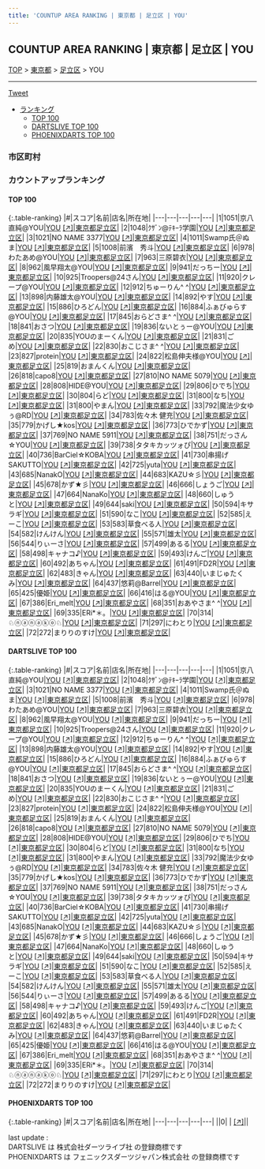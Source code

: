 ```yaml
---
title: 'COUNTUP AREA RANKING | 東京都 | 足立区 | YOU'
---
```

## COUNTUP AREA RANKING | 東京都 | 足立区 | YOU

[TOP](/darts/rank/) > [東京都](/darts/rank/東京都/) > [足立区](/darts/rank/東京都/足立区/) > YOU

___

<a href="https://twitter.com/share?ref_src=twsrc%5Etfw" data-text="COUNTUP AREA RANKING | 東京都足立区YOU" class="twitter-share-button" data-hashtags="DARTSLIVE,PHOENIXDARTS,darts,ダーツ" data-show-count="false">Tweet</a>

* [ランキング](#カウントアップランキング)
    * [TOP 100](#top-100)
    * [DARTSLIVE TOP 100](#dartslive-top-100)
    * [PHOENIXDARTS TOP 100](#phoenixdarts-top-100)

### 市区町村

<ul>

</ul>

### カウントアップランキング

#### TOP 100



{:.table-ranking}
|#|スコア|名前|店名|所在地|
|---|---|---|---|---|
|1|1051|<span class="rank-name-dl">京八直純@YOU</span>|<a href="/darts/rank/shops/68c539b9d8fcc092b21333aee1bd51e4.html">YOU</a> <a href="https://search.dartslive.com/jp/shop/68c539b9d8fcc092b21333aee1bd51e4">[↗]</a>|<a href="/darts/rank/東京都/足立区">東京都足立区</a>|
|2|1048|<span class="rank-name-dl">ｸｻﾞﾝ@ﾃｷｰﾗ学園</span>|<a href="/darts/rank/shops/68c539b9d8fcc092b21333aee1bd51e4.html">YOU</a> <a href="https://search.dartslive.com/jp/shop/68c539b9d8fcc092b21333aee1bd51e4">[↗]</a>|<a href="/darts/rank/東京都/足立区">東京都足立区</a>|
|3|1021|<span class="rank-name-dl">NO NAME 3377</span>|<a href="/darts/rank/shops/68c539b9d8fcc092b21333aee1bd51e4.html">YOU</a> <a href="https://search.dartslive.com/jp/shop/68c539b9d8fcc092b21333aee1bd51e4">[↗]</a>|<a href="/darts/rank/東京都/足立区">東京都足立区</a>|
|4|1011|<span class="rank-name-dl">Swamp氏＠ぬま</span>|<a href="/darts/rank/shops/68c539b9d8fcc092b21333aee1bd51e4.html">YOU</a> <a href="https://search.dartslive.com/jp/shop/68c539b9d8fcc092b21333aee1bd51e4">[↗]</a>|<a href="/darts/rank/東京都/足立区">東京都足立区</a>|
|5|1008|<span class="rank-name-dl">前濱　秀斗</span>|<a href="/darts/rank/shops/68c539b9d8fcc092b21333aee1bd51e4.html">YOU</a> <a href="https://search.dartslive.com/jp/shop/68c539b9d8fcc092b21333aee1bd51e4">[↗]</a>|<a href="/darts/rank/東京都/足立区">東京都足立区</a>|
|6|978|<span class="rank-name-dl">わたあめ@YOU</span>|<a href="/darts/rank/shops/68c539b9d8fcc092b21333aee1bd51e4.html">YOU</a> <a href="https://search.dartslive.com/jp/shop/68c539b9d8fcc092b21333aee1bd51e4">[↗]</a>|<a href="/darts/rank/東京都/足立区">東京都足立区</a>|
|7|963|<span class="rank-name-dl">三原碧衣</span>|<a href="/darts/rank/shops/68c539b9d8fcc092b21333aee1bd51e4.html">YOU</a> <a href="https://search.dartslive.com/jp/shop/68c539b9d8fcc092b21333aee1bd51e4">[↗]</a>|<a href="/darts/rank/東京都/足立区">東京都足立区</a>|
|8|962|<span class="rank-name-dl">風早翔太@YOU</span>|<a href="/darts/rank/shops/68c539b9d8fcc092b21333aee1bd51e4.html">YOU</a> <a href="https://search.dartslive.com/jp/shop/68c539b9d8fcc092b21333aee1bd51e4">[↗]</a>|<a href="/darts/rank/東京都/足立区">東京都足立区</a>|
|9|941|<span class="rank-name-dl">だっちー</span>|<a href="/darts/rank/shops/68c539b9d8fcc092b21333aee1bd51e4.html">YOU</a> <a href="https://search.dartslive.com/jp/shop/68c539b9d8fcc092b21333aee1bd51e4">[↗]</a>|<a href="/darts/rank/東京都/足立区">東京都足立区</a>|
|10|925|<span class="rank-name-dl">Troopers@24さん</span>|<a href="/darts/rank/shops/68c539b9d8fcc092b21333aee1bd51e4.html">YOU</a> <a href="https://search.dartslive.com/jp/shop/68c539b9d8fcc092b21333aee1bd51e4">[↗]</a>|<a href="/darts/rank/東京都/足立区">東京都足立区</a>|
|11|920|<span class="rank-name-dl">クレープ@YOU</span>|<a href="/darts/rank/shops/68c539b9d8fcc092b21333aee1bd51e4.html">YOU</a> <a href="https://search.dartslive.com/jp/shop/68c539b9d8fcc092b21333aee1bd51e4">[↗]</a>|<a href="/darts/rank/東京都/足立区">東京都足立区</a>|
|12|912|<span class="rank-name-dl">ちゅーりん^ ^</span>|<a href="/darts/rank/shops/68c539b9d8fcc092b21333aee1bd51e4.html">YOU</a> <a href="https://search.dartslive.com/jp/shop/68c539b9d8fcc092b21333aee1bd51e4">[↗]</a>|<a href="/darts/rank/東京都/足立区">東京都足立区</a>|
|13|898|<span class="rank-name-dl">内藤雄太@YOU</span>|<a href="/darts/rank/shops/68c539b9d8fcc092b21333aee1bd51e4.html">YOU</a> <a href="https://search.dartslive.com/jp/shop/68c539b9d8fcc092b21333aee1bd51e4">[↗]</a>|<a href="/darts/rank/東京都/足立区">東京都足立区</a>|
|14|892|<span class="rank-name-dl">やす</span>|<a href="/darts/rank/shops/68c539b9d8fcc092b21333aee1bd51e4.html">YOU</a> <a href="https://search.dartslive.com/jp/shop/68c539b9d8fcc092b21333aee1bd51e4">[↗]</a>|<a href="/darts/rank/東京都/足立区">東京都足立区</a>|
|15|886|<span class="rank-name-dl">ひろどん</span>|<a href="/darts/rank/shops/68c539b9d8fcc092b21333aee1bd51e4.html">YOU</a> <a href="https://search.dartslive.com/jp/shop/68c539b9d8fcc092b21333aee1bd51e4">[↗]</a>|<a href="/darts/rank/東京都/足立区">東京都足立区</a>|
|16|884|<span class="rank-name-dl">ふぁびゅらす@YOU</span>|<a href="/darts/rank/shops/68c539b9d8fcc092b21333aee1bd51e4.html">YOU</a> <a href="https://search.dartslive.com/jp/shop/68c539b9d8fcc092b21333aee1bd51e4">[↗]</a>|<a href="/darts/rank/東京都/足立区">東京都足立区</a>|
|17|845|<span class="rank-name-dl">おらどさま^ ^</span>|<a href="/darts/rank/shops/68c539b9d8fcc092b21333aee1bd51e4.html">YOU</a> <a href="https://search.dartslive.com/jp/shop/68c539b9d8fcc092b21333aee1bd51e4">[↗]</a>|<a href="/darts/rank/東京都/足立区">東京都足立区</a>|
|18|841|<span class="rank-name-dl">おさつ</span>|<a href="/darts/rank/shops/68c539b9d8fcc092b21333aee1bd51e4.html">YOU</a> <a href="https://search.dartslive.com/jp/shop/68c539b9d8fcc092b21333aee1bd51e4">[↗]</a>|<a href="/darts/rank/東京都/足立区">東京都足立区</a>|
|19|836|<span class="rank-name-dl">ないとぅー@YOU</span>|<a href="/darts/rank/shops/68c539b9d8fcc092b21333aee1bd51e4.html">YOU</a> <a href="https://search.dartslive.com/jp/shop/68c539b9d8fcc092b21333aee1bd51e4">[↗]</a>|<a href="/darts/rank/東京都/足立区">東京都足立区</a>|
|20|835|<span class="rank-name-dl">YOUのまーくん</span>|<a href="/darts/rank/shops/68c539b9d8fcc092b21333aee1bd51e4.html">YOU</a> <a href="https://search.dartslive.com/jp/shop/68c539b9d8fcc092b21333aee1bd51e4">[↗]</a>|<a href="/darts/rank/東京都/足立区">東京都足立区</a>|
|21|831|<span class="rank-name-dl">ごめ</span>|<a href="/darts/rank/shops/68c539b9d8fcc092b21333aee1bd51e4.html">YOU</a> <a href="https://search.dartslive.com/jp/shop/68c539b9d8fcc092b21333aee1bd51e4">[↗]</a>|<a href="/darts/rank/東京都/足立区">東京都足立区</a>|
|22|830|<span class="rank-name-dl">おこじさま^ ^</span>|<a href="/darts/rank/shops/68c539b9d8fcc092b21333aee1bd51e4.html">YOU</a> <a href="https://search.dartslive.com/jp/shop/68c539b9d8fcc092b21333aee1bd51e4">[↗]</a>|<a href="/darts/rank/東京都/足立区">東京都足立区</a>|
|23|827|<span class="rank-name-dl">protein</span>|<a href="/darts/rank/shops/68c539b9d8fcc092b21333aee1bd51e4.html">YOU</a> <a href="https://search.dartslive.com/jp/shop/68c539b9d8fcc092b21333aee1bd51e4">[↗]</a>|<a href="/darts/rank/東京都/足立区">東京都足立区</a>|
|24|822|<span class="rank-name-dl">松島伸夫様@YOU</span>|<a href="/darts/rank/shops/68c539b9d8fcc092b21333aee1bd51e4.html">YOU</a> <a href="https://search.dartslive.com/jp/shop/68c539b9d8fcc092b21333aee1bd51e4">[↗]</a>|<a href="/darts/rank/東京都/足立区">東京都足立区</a>|
|25|819|<span class="rank-name-dl">おまんくん</span>|<a href="/darts/rank/shops/68c539b9d8fcc092b21333aee1bd51e4.html">YOU</a> <a href="https://search.dartslive.com/jp/shop/68c539b9d8fcc092b21333aee1bd51e4">[↗]</a>|<a href="/darts/rank/東京都/足立区">東京都足立区</a>|
|26|818|<span class="rank-name-dl">capo8</span>|<a href="/darts/rank/shops/68c539b9d8fcc092b21333aee1bd51e4.html">YOU</a> <a href="https://search.dartslive.com/jp/shop/68c539b9d8fcc092b21333aee1bd51e4">[↗]</a>|<a href="/darts/rank/東京都/足立区">東京都足立区</a>|
|27|810|<span class="rank-name-dl">NO NAME 5079</span>|<a href="/darts/rank/shops/68c539b9d8fcc092b21333aee1bd51e4.html">YOU</a> <a href="https://search.dartslive.com/jp/shop/68c539b9d8fcc092b21333aee1bd51e4">[↗]</a>|<a href="/darts/rank/東京都/足立区">東京都足立区</a>|
|28|808|<span class="rank-name-dl">HIDE@YOU</span>|<a href="/darts/rank/shops/68c539b9d8fcc092b21333aee1bd51e4.html">YOU</a> <a href="https://search.dartslive.com/jp/shop/68c539b9d8fcc092b21333aee1bd51e4">[↗]</a>|<a href="/darts/rank/東京都/足立区">東京都足立区</a>|
|29|806|<span class="rank-name-dl">ひでち</span>|<a href="/darts/rank/shops/68c539b9d8fcc092b21333aee1bd51e4.html">YOU</a> <a href="https://search.dartslive.com/jp/shop/68c539b9d8fcc092b21333aee1bd51e4">[↗]</a>|<a href="/darts/rank/東京都/足立区">東京都足立区</a>|
|30|804|<span class="rank-name-dl">らど</span>|<a href="/darts/rank/shops/68c539b9d8fcc092b21333aee1bd51e4.html">YOU</a> <a href="https://search.dartslive.com/jp/shop/68c539b9d8fcc092b21333aee1bd51e4">[↗]</a>|<a href="/darts/rank/東京都/足立区">東京都足立区</a>|
|31|800|<span class="rank-name-dl">なち</span>|<a href="/darts/rank/shops/68c539b9d8fcc092b21333aee1bd51e4.html">YOU</a> <a href="https://search.dartslive.com/jp/shop/68c539b9d8fcc092b21333aee1bd51e4">[↗]</a>|<a href="/darts/rank/東京都/足立区">東京都足立区</a>|
|31|800|<span class="rank-name-dl">やまん</span>|<a href="/darts/rank/shops/68c539b9d8fcc092b21333aee1bd51e4.html">YOU</a> <a href="https://search.dartslive.com/jp/shop/68c539b9d8fcc092b21333aee1bd51e4">[↗]</a>|<a href="/darts/rank/東京都/足立区">東京都足立区</a>|
|33|792|<span class="rank-name-dl">魔法少女ゆぅ@RD</span>|<a href="/darts/rank/shops/68c539b9d8fcc092b21333aee1bd51e4.html">YOU</a> <a href="https://search.dartslive.com/jp/shop/68c539b9d8fcc092b21333aee1bd51e4">[↗]</a>|<a href="/darts/rank/東京都/足立区">東京都足立区</a>|
|34|783|<span class="rank-name-dl">佐々木 健充</span>|<a href="/darts/rank/shops/68c539b9d8fcc092b21333aee1bd51e4.html">YOU</a> <a href="https://search.dartslive.com/jp/shop/68c539b9d8fcc092b21333aee1bd51e4">[↗]</a>|<a href="/darts/rank/東京都/足立区">東京都足立区</a>|
|35|779|<span class="rank-name-dl">かげし★kos</span>|<a href="/darts/rank/shops/68c539b9d8fcc092b21333aee1bd51e4.html">YOU</a> <a href="https://search.dartslive.com/jp/shop/68c539b9d8fcc092b21333aee1bd51e4">[↗]</a>|<a href="/darts/rank/東京都/足立区">東京都足立区</a>|
|36|773|<span class="rank-name-dl">ひでかず</span>|<a href="/darts/rank/shops/68c539b9d8fcc092b21333aee1bd51e4.html">YOU</a> <a href="https://search.dartslive.com/jp/shop/68c539b9d8fcc092b21333aee1bd51e4">[↗]</a>|<a href="/darts/rank/東京都/足立区">東京都足立区</a>|
|37|769|<span class="rank-name-dl">NO NAME 5911</span>|<a href="/darts/rank/shops/68c539b9d8fcc092b21333aee1bd51e4.html">YOU</a> <a href="https://search.dartslive.com/jp/shop/68c539b9d8fcc092b21333aee1bd51e4">[↗]</a>|<a href="/darts/rank/東京都/足立区">東京都足立区</a>|
|38|751|<span class="rank-name-dl">だっさん☆YOU</span>|<a href="/darts/rank/shops/68c539b9d8fcc092b21333aee1bd51e4.html">YOU</a> <a href="https://search.dartslive.com/jp/shop/68c539b9d8fcc092b21333aee1bd51e4">[↗]</a>|<a href="/darts/rank/東京都/足立区">東京都足立区</a>|
|39|738|<span class="rank-name-dl">タタキカッツォぴ</span>|<a href="/darts/rank/shops/68c539b9d8fcc092b21333aee1bd51e4.html">YOU</a> <a href="https://search.dartslive.com/jp/shop/68c539b9d8fcc092b21333aee1bd51e4">[↗]</a>|<a href="/darts/rank/東京都/足立区">東京都足立区</a>|
|40|736|<span class="rank-name-dl">BarCiel☆KOBA</span>|<a href="/darts/rank/shops/68c539b9d8fcc092b21333aee1bd51e4.html">YOU</a> <a href="https://search.dartslive.com/jp/shop/68c539b9d8fcc092b21333aee1bd51e4">[↗]</a>|<a href="/darts/rank/東京都/足立区">東京都足立区</a>|
|41|730|<span class="rank-name-dl">串揚げSAKUTTO</span>|<a href="/darts/rank/shops/68c539b9d8fcc092b21333aee1bd51e4.html">YOU</a> <a href="https://search.dartslive.com/jp/shop/68c539b9d8fcc092b21333aee1bd51e4">[↗]</a>|<a href="/darts/rank/東京都/足立区">東京都足立区</a>|
|42|725|<span class="rank-name-dl">yuta</span>|<a href="/darts/rank/shops/68c539b9d8fcc092b21333aee1bd51e4.html">YOU</a> <a href="https://search.dartslive.com/jp/shop/68c539b9d8fcc092b21333aee1bd51e4">[↗]</a>|<a href="/darts/rank/東京都/足立区">東京都足立区</a>|
|43|685|<span class="rank-name-dl">NanakO</span>|<a href="/darts/rank/shops/68c539b9d8fcc092b21333aee1bd51e4.html">YOU</a> <a href="https://search.dartslive.com/jp/shop/68c539b9d8fcc092b21333aee1bd51e4">[↗]</a>|<a href="/darts/rank/東京都/足立区">東京都足立区</a>|
|44|683|<span class="rank-name-dl">KAZU☆彡</span>|<a href="/darts/rank/shops/68c539b9d8fcc092b21333aee1bd51e4.html">YOU</a> <a href="https://search.dartslive.com/jp/shop/68c539b9d8fcc092b21333aee1bd51e4">[↗]</a>|<a href="/darts/rank/東京都/足立区">東京都足立区</a>|
|45|678|<span class="rank-name-dl">かず★彡</span>|<a href="/darts/rank/shops/68c539b9d8fcc092b21333aee1bd51e4.html">YOU</a> <a href="https://search.dartslive.com/jp/shop/68c539b9d8fcc092b21333aee1bd51e4">[↗]</a>|<a href="/darts/rank/東京都/足立区">東京都足立区</a>|
|46|666|<span class="rank-name-dl">しょうご</span>|<a href="/darts/rank/shops/68c539b9d8fcc092b21333aee1bd51e4.html">YOU</a> <a href="https://search.dartslive.com/jp/shop/68c539b9d8fcc092b21333aee1bd51e4">[↗]</a>|<a href="/darts/rank/東京都/足立区">東京都足立区</a>|
|47|664|<span class="rank-name-dl">NanaKo</span>|<a href="/darts/rank/shops/68c539b9d8fcc092b21333aee1bd51e4.html">YOU</a> <a href="https://search.dartslive.com/jp/shop/68c539b9d8fcc092b21333aee1bd51e4">[↗]</a>|<a href="/darts/rank/東京都/足立区">東京都足立区</a>|
|48|660|<span class="rank-name-dl">しゅうと</span>|<a href="/darts/rank/shops/68c539b9d8fcc092b21333aee1bd51e4.html">YOU</a> <a href="https://search.dartslive.com/jp/shop/68c539b9d8fcc092b21333aee1bd51e4">[↗]</a>|<a href="/darts/rank/東京都/足立区">東京都足立区</a>|
|49|644|<span class="rank-name-dl">saki</span>|<a href="/darts/rank/shops/68c539b9d8fcc092b21333aee1bd51e4.html">YOU</a> <a href="https://search.dartslive.com/jp/shop/68c539b9d8fcc092b21333aee1bd51e4">[↗]</a>|<a href="/darts/rank/東京都/足立区">東京都足立区</a>|
|50|594|<span class="rank-name-dl">キサラギ</span>|<a href="/darts/rank/shops/68c539b9d8fcc092b21333aee1bd51e4.html">YOU</a> <a href="https://search.dartslive.com/jp/shop/68c539b9d8fcc092b21333aee1bd51e4">[↗]</a>|<a href="/darts/rank/東京都/足立区">東京都足立区</a>|
|51|590|<span class="rank-name-dl">なこ</span>|<a href="/darts/rank/shops/68c539b9d8fcc092b21333aee1bd51e4.html">YOU</a> <a href="https://search.dartslive.com/jp/shop/68c539b9d8fcc092b21333aee1bd51e4">[↗]</a>|<a href="/darts/rank/東京都/足立区">東京都足立区</a>|
|52|585|<span class="rank-name-dl">えーこ</span>|<a href="/darts/rank/shops/68c539b9d8fcc092b21333aee1bd51e4.html">YOU</a> <a href="https://search.dartslive.com/jp/shop/68c539b9d8fcc092b21333aee1bd51e4">[↗]</a>|<a href="/darts/rank/東京都/足立区">東京都足立区</a>|
|53|583|<span class="rank-name-dl">草食べる人</span>|<a href="/darts/rank/shops/68c539b9d8fcc092b21333aee1bd51e4.html">YOU</a> <a href="https://search.dartslive.com/jp/shop/68c539b9d8fcc092b21333aee1bd51e4">[↗]</a>|<a href="/darts/rank/東京都/足立区">東京都足立区</a>|
|54|582|<span class="rank-name-dl">けんけん</span>|<a href="/darts/rank/shops/68c539b9d8fcc092b21333aee1bd51e4.html">YOU</a> <a href="https://search.dartslive.com/jp/shop/68c539b9d8fcc092b21333aee1bd51e4">[↗]</a>|<a href="/darts/rank/東京都/足立区">東京都足立区</a>|
|55|571|<span class="rank-name-dl">雄太</span>|<a href="/darts/rank/shops/68c539b9d8fcc092b21333aee1bd51e4.html">YOU</a> <a href="https://search.dartslive.com/jp/shop/68c539b9d8fcc092b21333aee1bd51e4">[↗]</a>|<a href="/darts/rank/東京都/足立区">東京都足立区</a>|
|56|544|<span class="rank-name-dl">りぃーさ</span>|<a href="/darts/rank/shops/68c539b9d8fcc092b21333aee1bd51e4.html">YOU</a> <a href="https://search.dartslive.com/jp/shop/68c539b9d8fcc092b21333aee1bd51e4">[↗]</a>|<a href="/darts/rank/東京都/足立区">東京都足立区</a>|
|57|499|<span class="rank-name-dl">あるる</span>|<a href="/darts/rank/shops/68c539b9d8fcc092b21333aee1bd51e4.html">YOU</a> <a href="https://search.dartslive.com/jp/shop/68c539b9d8fcc092b21333aee1bd51e4">[↗]</a>|<a href="/darts/rank/東京都/足立区">東京都足立区</a>|
|58|498|<span class="rank-name-dl">キャナコ♪</span>|<a href="/darts/rank/shops/68c539b9d8fcc092b21333aee1bd51e4.html">YOU</a> <a href="https://search.dartslive.com/jp/shop/68c539b9d8fcc092b21333aee1bd51e4">[↗]</a>|<a href="/darts/rank/東京都/足立区">東京都足立区</a>|
|59|493|<span class="rank-name-dl">けんご</span>|<a href="/darts/rank/shops/68c539b9d8fcc092b21333aee1bd51e4.html">YOU</a> <a href="https://search.dartslive.com/jp/shop/68c539b9d8fcc092b21333aee1bd51e4">[↗]</a>|<a href="/darts/rank/東京都/足立区">東京都足立区</a>|
|60|492|<span class="rank-name-dl">あちゃん</span>|<a href="/darts/rank/shops/68c539b9d8fcc092b21333aee1bd51e4.html">YOU</a> <a href="https://search.dartslive.com/jp/shop/68c539b9d8fcc092b21333aee1bd51e4">[↗]</a>|<a href="/darts/rank/東京都/足立区">東京都足立区</a>|
|61|491|<span class="rank-name-dl">FD2R</span>|<a href="/darts/rank/shops/68c539b9d8fcc092b21333aee1bd51e4.html">YOU</a> <a href="https://search.dartslive.com/jp/shop/68c539b9d8fcc092b21333aee1bd51e4">[↗]</a>|<a href="/darts/rank/東京都/足立区">東京都足立区</a>|
|62|483|<span class="rank-name-dl">きゃん</span>|<a href="/darts/rank/shops/68c539b9d8fcc092b21333aee1bd51e4.html">YOU</a> <a href="https://search.dartslive.com/jp/shop/68c539b9d8fcc092b21333aee1bd51e4">[↗]</a>|<a href="/darts/rank/東京都/足立区">東京都足立区</a>|
|63|440|<span class="rank-name-dl">いまじゅたくみ</span>|<a href="/darts/rank/shops/68c539b9d8fcc092b21333aee1bd51e4.html">YOU</a> <a href="https://search.dartslive.com/jp/shop/68c539b9d8fcc092b21333aee1bd51e4">[↗]</a>|<a href="/darts/rank/東京都/足立区">東京都足立区</a>|
|64|437|<span class="rank-name-dl">悠莉@Barrel</span>|<a href="/darts/rank/shops/68c539b9d8fcc092b21333aee1bd51e4.html">YOU</a> <a href="https://search.dartslive.com/jp/shop/68c539b9d8fcc092b21333aee1bd51e4">[↗]</a>|<a href="/darts/rank/東京都/足立区">東京都足立区</a>|
|65|425|<span class="rank-name-dl">優姫</span>|<a href="/darts/rank/shops/68c539b9d8fcc092b21333aee1bd51e4.html">YOU</a> <a href="https://search.dartslive.com/jp/shop/68c539b9d8fcc092b21333aee1bd51e4">[↗]</a>|<a href="/darts/rank/東京都/足立区">東京都足立区</a>|
|66|416|<span class="rank-name-dl">はる@YOU</span>|<a href="/darts/rank/shops/68c539b9d8fcc092b21333aee1bd51e4.html">YOU</a> <a href="https://search.dartslive.com/jp/shop/68c539b9d8fcc092b21333aee1bd51e4">[↗]</a>|<a href="/darts/rank/東京都/足立区">東京都足立区</a>|
|67|386|<span class="rank-name-dl">Eri_melt</span>|<a href="/darts/rank/shops/68c539b9d8fcc092b21333aee1bd51e4.html">YOU</a> <a href="https://search.dartslive.com/jp/shop/68c539b9d8fcc092b21333aee1bd51e4">[↗]</a>|<a href="/darts/rank/東京都/足立区">東京都足立区</a>|
|68|351|<span class="rank-name-dl">おあやさま^ ^</span>|<a href="/darts/rank/shops/68c539b9d8fcc092b21333aee1bd51e4.html">YOU</a> <a href="https://search.dartslive.com/jp/shop/68c539b9d8fcc092b21333aee1bd51e4">[↗]</a>|<a href="/darts/rank/東京都/足立区">東京都足立区</a>|
|69|335|<span class="rank-name-dl">ERi*＊。</span>|<a href="/darts/rank/shops/68c539b9d8fcc092b21333aee1bd51e4.html">YOU</a> <a href="https://search.dartslive.com/jp/shop/68c539b9d8fcc092b21333aee1bd51e4">[↗]</a>|<a href="/darts/rank/東京都/足立区">東京都足立区</a>|
|70|314|<span class="rank-name-dl">♘ⓝⓐⓝⓐⓚⓞ♘</span>|<a href="/darts/rank/shops/68c539b9d8fcc092b21333aee1bd51e4.html">YOU</a> <a href="https://search.dartslive.com/jp/shop/68c539b9d8fcc092b21333aee1bd51e4">[↗]</a>|<a href="/darts/rank/東京都/足立区">東京都足立区</a>|
|71|297|<span class="rank-name-dl">にわとり</span>|<a href="/darts/rank/shops/68c539b9d8fcc092b21333aee1bd51e4.html">YOU</a> <a href="https://search.dartslive.com/jp/shop/68c539b9d8fcc092b21333aee1bd51e4">[↗]</a>|<a href="/darts/rank/東京都/足立区">東京都足立区</a>|
|72|272|<span class="rank-name-dl">まりりのすけ</span>|<a href="/darts/rank/shops/68c539b9d8fcc092b21333aee1bd51e4.html">YOU</a> <a href="https://search.dartslive.com/jp/shop/68c539b9d8fcc092b21333aee1bd51e4">[↗]</a>|<a href="/darts/rank/東京都/足立区">東京都足立区</a>|


#### DARTSLIVE TOP 100



{:.table-ranking}
|#|スコア|名前|店名|所在地|
|---|---|---|---|---|
|1|1051|<span class="rank-name-dl">京八直純@YOU</span>|<a href="/darts/rank/shops/68c539b9d8fcc092b21333aee1bd51e4.html">YOU</a> <a href="https://search.dartslive.com/jp/shop/68c539b9d8fcc092b21333aee1bd51e4">[↗]</a>|<a href="/darts/rank/東京都/足立区">東京都足立区</a>|
|2|1048|<span class="rank-name-dl">ｸｻﾞﾝ@ﾃｷｰﾗ学園</span>|<a href="/darts/rank/shops/68c539b9d8fcc092b21333aee1bd51e4.html">YOU</a> <a href="https://search.dartslive.com/jp/shop/68c539b9d8fcc092b21333aee1bd51e4">[↗]</a>|<a href="/darts/rank/東京都/足立区">東京都足立区</a>|
|3|1021|<span class="rank-name-dl">NO NAME 3377</span>|<a href="/darts/rank/shops/68c539b9d8fcc092b21333aee1bd51e4.html">YOU</a> <a href="https://search.dartslive.com/jp/shop/68c539b9d8fcc092b21333aee1bd51e4">[↗]</a>|<a href="/darts/rank/東京都/足立区">東京都足立区</a>|
|4|1011|<span class="rank-name-dl">Swamp氏＠ぬま</span>|<a href="/darts/rank/shops/68c539b9d8fcc092b21333aee1bd51e4.html">YOU</a> <a href="https://search.dartslive.com/jp/shop/68c539b9d8fcc092b21333aee1bd51e4">[↗]</a>|<a href="/darts/rank/東京都/足立区">東京都足立区</a>|
|5|1008|<span class="rank-name-dl">前濱　秀斗</span>|<a href="/darts/rank/shops/68c539b9d8fcc092b21333aee1bd51e4.html">YOU</a> <a href="https://search.dartslive.com/jp/shop/68c539b9d8fcc092b21333aee1bd51e4">[↗]</a>|<a href="/darts/rank/東京都/足立区">東京都足立区</a>|
|6|978|<span class="rank-name-dl">わたあめ@YOU</span>|<a href="/darts/rank/shops/68c539b9d8fcc092b21333aee1bd51e4.html">YOU</a> <a href="https://search.dartslive.com/jp/shop/68c539b9d8fcc092b21333aee1bd51e4">[↗]</a>|<a href="/darts/rank/東京都/足立区">東京都足立区</a>|
|7|963|<span class="rank-name-dl">三原碧衣</span>|<a href="/darts/rank/shops/68c539b9d8fcc092b21333aee1bd51e4.html">YOU</a> <a href="https://search.dartslive.com/jp/shop/68c539b9d8fcc092b21333aee1bd51e4">[↗]</a>|<a href="/darts/rank/東京都/足立区">東京都足立区</a>|
|8|962|<span class="rank-name-dl">風早翔太@YOU</span>|<a href="/darts/rank/shops/68c539b9d8fcc092b21333aee1bd51e4.html">YOU</a> <a href="https://search.dartslive.com/jp/shop/68c539b9d8fcc092b21333aee1bd51e4">[↗]</a>|<a href="/darts/rank/東京都/足立区">東京都足立区</a>|
|9|941|<span class="rank-name-dl">だっちー</span>|<a href="/darts/rank/shops/68c539b9d8fcc092b21333aee1bd51e4.html">YOU</a> <a href="https://search.dartslive.com/jp/shop/68c539b9d8fcc092b21333aee1bd51e4">[↗]</a>|<a href="/darts/rank/東京都/足立区">東京都足立区</a>|
|10|925|<span class="rank-name-dl">Troopers@24さん</span>|<a href="/darts/rank/shops/68c539b9d8fcc092b21333aee1bd51e4.html">YOU</a> <a href="https://search.dartslive.com/jp/shop/68c539b9d8fcc092b21333aee1bd51e4">[↗]</a>|<a href="/darts/rank/東京都/足立区">東京都足立区</a>|
|11|920|<span class="rank-name-dl">クレープ@YOU</span>|<a href="/darts/rank/shops/68c539b9d8fcc092b21333aee1bd51e4.html">YOU</a> <a href="https://search.dartslive.com/jp/shop/68c539b9d8fcc092b21333aee1bd51e4">[↗]</a>|<a href="/darts/rank/東京都/足立区">東京都足立区</a>|
|12|912|<span class="rank-name-dl">ちゅーりん^ ^</span>|<a href="/darts/rank/shops/68c539b9d8fcc092b21333aee1bd51e4.html">YOU</a> <a href="https://search.dartslive.com/jp/shop/68c539b9d8fcc092b21333aee1bd51e4">[↗]</a>|<a href="/darts/rank/東京都/足立区">東京都足立区</a>|
|13|898|<span class="rank-name-dl">内藤雄太@YOU</span>|<a href="/darts/rank/shops/68c539b9d8fcc092b21333aee1bd51e4.html">YOU</a> <a href="https://search.dartslive.com/jp/shop/68c539b9d8fcc092b21333aee1bd51e4">[↗]</a>|<a href="/darts/rank/東京都/足立区">東京都足立区</a>|
|14|892|<span class="rank-name-dl">やす</span>|<a href="/darts/rank/shops/68c539b9d8fcc092b21333aee1bd51e4.html">YOU</a> <a href="https://search.dartslive.com/jp/shop/68c539b9d8fcc092b21333aee1bd51e4">[↗]</a>|<a href="/darts/rank/東京都/足立区">東京都足立区</a>|
|15|886|<span class="rank-name-dl">ひろどん</span>|<a href="/darts/rank/shops/68c539b9d8fcc092b21333aee1bd51e4.html">YOU</a> <a href="https://search.dartslive.com/jp/shop/68c539b9d8fcc092b21333aee1bd51e4">[↗]</a>|<a href="/darts/rank/東京都/足立区">東京都足立区</a>|
|16|884|<span class="rank-name-dl">ふぁびゅらす@YOU</span>|<a href="/darts/rank/shops/68c539b9d8fcc092b21333aee1bd51e4.html">YOU</a> <a href="https://search.dartslive.com/jp/shop/68c539b9d8fcc092b21333aee1bd51e4">[↗]</a>|<a href="/darts/rank/東京都/足立区">東京都足立区</a>|
|17|845|<span class="rank-name-dl">おらどさま^ ^</span>|<a href="/darts/rank/shops/68c539b9d8fcc092b21333aee1bd51e4.html">YOU</a> <a href="https://search.dartslive.com/jp/shop/68c539b9d8fcc092b21333aee1bd51e4">[↗]</a>|<a href="/darts/rank/東京都/足立区">東京都足立区</a>|
|18|841|<span class="rank-name-dl">おさつ</span>|<a href="/darts/rank/shops/68c539b9d8fcc092b21333aee1bd51e4.html">YOU</a> <a href="https://search.dartslive.com/jp/shop/68c539b9d8fcc092b21333aee1bd51e4">[↗]</a>|<a href="/darts/rank/東京都/足立区">東京都足立区</a>|
|19|836|<span class="rank-name-dl">ないとぅー@YOU</span>|<a href="/darts/rank/shops/68c539b9d8fcc092b21333aee1bd51e4.html">YOU</a> <a href="https://search.dartslive.com/jp/shop/68c539b9d8fcc092b21333aee1bd51e4">[↗]</a>|<a href="/darts/rank/東京都/足立区">東京都足立区</a>|
|20|835|<span class="rank-name-dl">YOUのまーくん</span>|<a href="/darts/rank/shops/68c539b9d8fcc092b21333aee1bd51e4.html">YOU</a> <a href="https://search.dartslive.com/jp/shop/68c539b9d8fcc092b21333aee1bd51e4">[↗]</a>|<a href="/darts/rank/東京都/足立区">東京都足立区</a>|
|21|831|<span class="rank-name-dl">ごめ</span>|<a href="/darts/rank/shops/68c539b9d8fcc092b21333aee1bd51e4.html">YOU</a> <a href="https://search.dartslive.com/jp/shop/68c539b9d8fcc092b21333aee1bd51e4">[↗]</a>|<a href="/darts/rank/東京都/足立区">東京都足立区</a>|
|22|830|<span class="rank-name-dl">おこじさま^ ^</span>|<a href="/darts/rank/shops/68c539b9d8fcc092b21333aee1bd51e4.html">YOU</a> <a href="https://search.dartslive.com/jp/shop/68c539b9d8fcc092b21333aee1bd51e4">[↗]</a>|<a href="/darts/rank/東京都/足立区">東京都足立区</a>|
|23|827|<span class="rank-name-dl">protein</span>|<a href="/darts/rank/shops/68c539b9d8fcc092b21333aee1bd51e4.html">YOU</a> <a href="https://search.dartslive.com/jp/shop/68c539b9d8fcc092b21333aee1bd51e4">[↗]</a>|<a href="/darts/rank/東京都/足立区">東京都足立区</a>|
|24|822|<span class="rank-name-dl">松島伸夫様@YOU</span>|<a href="/darts/rank/shops/68c539b9d8fcc092b21333aee1bd51e4.html">YOU</a> <a href="https://search.dartslive.com/jp/shop/68c539b9d8fcc092b21333aee1bd51e4">[↗]</a>|<a href="/darts/rank/東京都/足立区">東京都足立区</a>|
|25|819|<span class="rank-name-dl">おまんくん</span>|<a href="/darts/rank/shops/68c539b9d8fcc092b21333aee1bd51e4.html">YOU</a> <a href="https://search.dartslive.com/jp/shop/68c539b9d8fcc092b21333aee1bd51e4">[↗]</a>|<a href="/darts/rank/東京都/足立区">東京都足立区</a>|
|26|818|<span class="rank-name-dl">capo8</span>|<a href="/darts/rank/shops/68c539b9d8fcc092b21333aee1bd51e4.html">YOU</a> <a href="https://search.dartslive.com/jp/shop/68c539b9d8fcc092b21333aee1bd51e4">[↗]</a>|<a href="/darts/rank/東京都/足立区">東京都足立区</a>|
|27|810|<span class="rank-name-dl">NO NAME 5079</span>|<a href="/darts/rank/shops/68c539b9d8fcc092b21333aee1bd51e4.html">YOU</a> <a href="https://search.dartslive.com/jp/shop/68c539b9d8fcc092b21333aee1bd51e4">[↗]</a>|<a href="/darts/rank/東京都/足立区">東京都足立区</a>|
|28|808|<span class="rank-name-dl">HIDE@YOU</span>|<a href="/darts/rank/shops/68c539b9d8fcc092b21333aee1bd51e4.html">YOU</a> <a href="https://search.dartslive.com/jp/shop/68c539b9d8fcc092b21333aee1bd51e4">[↗]</a>|<a href="/darts/rank/東京都/足立区">東京都足立区</a>|
|29|806|<span class="rank-name-dl">ひでち</span>|<a href="/darts/rank/shops/68c539b9d8fcc092b21333aee1bd51e4.html">YOU</a> <a href="https://search.dartslive.com/jp/shop/68c539b9d8fcc092b21333aee1bd51e4">[↗]</a>|<a href="/darts/rank/東京都/足立区">東京都足立区</a>|
|30|804|<span class="rank-name-dl">らど</span>|<a href="/darts/rank/shops/68c539b9d8fcc092b21333aee1bd51e4.html">YOU</a> <a href="https://search.dartslive.com/jp/shop/68c539b9d8fcc092b21333aee1bd51e4">[↗]</a>|<a href="/darts/rank/東京都/足立区">東京都足立区</a>|
|31|800|<span class="rank-name-dl">なち</span>|<a href="/darts/rank/shops/68c539b9d8fcc092b21333aee1bd51e4.html">YOU</a> <a href="https://search.dartslive.com/jp/shop/68c539b9d8fcc092b21333aee1bd51e4">[↗]</a>|<a href="/darts/rank/東京都/足立区">東京都足立区</a>|
|31|800|<span class="rank-name-dl">やまん</span>|<a href="/darts/rank/shops/68c539b9d8fcc092b21333aee1bd51e4.html">YOU</a> <a href="https://search.dartslive.com/jp/shop/68c539b9d8fcc092b21333aee1bd51e4">[↗]</a>|<a href="/darts/rank/東京都/足立区">東京都足立区</a>|
|33|792|<span class="rank-name-dl">魔法少女ゆぅ@RD</span>|<a href="/darts/rank/shops/68c539b9d8fcc092b21333aee1bd51e4.html">YOU</a> <a href="https://search.dartslive.com/jp/shop/68c539b9d8fcc092b21333aee1bd51e4">[↗]</a>|<a href="/darts/rank/東京都/足立区">東京都足立区</a>|
|34|783|<span class="rank-name-dl">佐々木 健充</span>|<a href="/darts/rank/shops/68c539b9d8fcc092b21333aee1bd51e4.html">YOU</a> <a href="https://search.dartslive.com/jp/shop/68c539b9d8fcc092b21333aee1bd51e4">[↗]</a>|<a href="/darts/rank/東京都/足立区">東京都足立区</a>|
|35|779|<span class="rank-name-dl">かげし★kos</span>|<a href="/darts/rank/shops/68c539b9d8fcc092b21333aee1bd51e4.html">YOU</a> <a href="https://search.dartslive.com/jp/shop/68c539b9d8fcc092b21333aee1bd51e4">[↗]</a>|<a href="/darts/rank/東京都/足立区">東京都足立区</a>|
|36|773|<span class="rank-name-dl">ひでかず</span>|<a href="/darts/rank/shops/68c539b9d8fcc092b21333aee1bd51e4.html">YOU</a> <a href="https://search.dartslive.com/jp/shop/68c539b9d8fcc092b21333aee1bd51e4">[↗]</a>|<a href="/darts/rank/東京都/足立区">東京都足立区</a>|
|37|769|<span class="rank-name-dl">NO NAME 5911</span>|<a href="/darts/rank/shops/68c539b9d8fcc092b21333aee1bd51e4.html">YOU</a> <a href="https://search.dartslive.com/jp/shop/68c539b9d8fcc092b21333aee1bd51e4">[↗]</a>|<a href="/darts/rank/東京都/足立区">東京都足立区</a>|
|38|751|<span class="rank-name-dl">だっさん☆YOU</span>|<a href="/darts/rank/shops/68c539b9d8fcc092b21333aee1bd51e4.html">YOU</a> <a href="https://search.dartslive.com/jp/shop/68c539b9d8fcc092b21333aee1bd51e4">[↗]</a>|<a href="/darts/rank/東京都/足立区">東京都足立区</a>|
|39|738|<span class="rank-name-dl">タタキカッツォぴ</span>|<a href="/darts/rank/shops/68c539b9d8fcc092b21333aee1bd51e4.html">YOU</a> <a href="https://search.dartslive.com/jp/shop/68c539b9d8fcc092b21333aee1bd51e4">[↗]</a>|<a href="/darts/rank/東京都/足立区">東京都足立区</a>|
|40|736|<span class="rank-name-dl">BarCiel☆KOBA</span>|<a href="/darts/rank/shops/68c539b9d8fcc092b21333aee1bd51e4.html">YOU</a> <a href="https://search.dartslive.com/jp/shop/68c539b9d8fcc092b21333aee1bd51e4">[↗]</a>|<a href="/darts/rank/東京都/足立区">東京都足立区</a>|
|41|730|<span class="rank-name-dl">串揚げSAKUTTO</span>|<a href="/darts/rank/shops/68c539b9d8fcc092b21333aee1bd51e4.html">YOU</a> <a href="https://search.dartslive.com/jp/shop/68c539b9d8fcc092b21333aee1bd51e4">[↗]</a>|<a href="/darts/rank/東京都/足立区">東京都足立区</a>|
|42|725|<span class="rank-name-dl">yuta</span>|<a href="/darts/rank/shops/68c539b9d8fcc092b21333aee1bd51e4.html">YOU</a> <a href="https://search.dartslive.com/jp/shop/68c539b9d8fcc092b21333aee1bd51e4">[↗]</a>|<a href="/darts/rank/東京都/足立区">東京都足立区</a>|
|43|685|<span class="rank-name-dl">NanakO</span>|<a href="/darts/rank/shops/68c539b9d8fcc092b21333aee1bd51e4.html">YOU</a> <a href="https://search.dartslive.com/jp/shop/68c539b9d8fcc092b21333aee1bd51e4">[↗]</a>|<a href="/darts/rank/東京都/足立区">東京都足立区</a>|
|44|683|<span class="rank-name-dl">KAZU☆彡</span>|<a href="/darts/rank/shops/68c539b9d8fcc092b21333aee1bd51e4.html">YOU</a> <a href="https://search.dartslive.com/jp/shop/68c539b9d8fcc092b21333aee1bd51e4">[↗]</a>|<a href="/darts/rank/東京都/足立区">東京都足立区</a>|
|45|678|<span class="rank-name-dl">かず★彡</span>|<a href="/darts/rank/shops/68c539b9d8fcc092b21333aee1bd51e4.html">YOU</a> <a href="https://search.dartslive.com/jp/shop/68c539b9d8fcc092b21333aee1bd51e4">[↗]</a>|<a href="/darts/rank/東京都/足立区">東京都足立区</a>|
|46|666|<span class="rank-name-dl">しょうご</span>|<a href="/darts/rank/shops/68c539b9d8fcc092b21333aee1bd51e4.html">YOU</a> <a href="https://search.dartslive.com/jp/shop/68c539b9d8fcc092b21333aee1bd51e4">[↗]</a>|<a href="/darts/rank/東京都/足立区">東京都足立区</a>|
|47|664|<span class="rank-name-dl">NanaKo</span>|<a href="/darts/rank/shops/68c539b9d8fcc092b21333aee1bd51e4.html">YOU</a> <a href="https://search.dartslive.com/jp/shop/68c539b9d8fcc092b21333aee1bd51e4">[↗]</a>|<a href="/darts/rank/東京都/足立区">東京都足立区</a>|
|48|660|<span class="rank-name-dl">しゅうと</span>|<a href="/darts/rank/shops/68c539b9d8fcc092b21333aee1bd51e4.html">YOU</a> <a href="https://search.dartslive.com/jp/shop/68c539b9d8fcc092b21333aee1bd51e4">[↗]</a>|<a href="/darts/rank/東京都/足立区">東京都足立区</a>|
|49|644|<span class="rank-name-dl">saki</span>|<a href="/darts/rank/shops/68c539b9d8fcc092b21333aee1bd51e4.html">YOU</a> <a href="https://search.dartslive.com/jp/shop/68c539b9d8fcc092b21333aee1bd51e4">[↗]</a>|<a href="/darts/rank/東京都/足立区">東京都足立区</a>|
|50|594|<span class="rank-name-dl">キサラギ</span>|<a href="/darts/rank/shops/68c539b9d8fcc092b21333aee1bd51e4.html">YOU</a> <a href="https://search.dartslive.com/jp/shop/68c539b9d8fcc092b21333aee1bd51e4">[↗]</a>|<a href="/darts/rank/東京都/足立区">東京都足立区</a>|
|51|590|<span class="rank-name-dl">なこ</span>|<a href="/darts/rank/shops/68c539b9d8fcc092b21333aee1bd51e4.html">YOU</a> <a href="https://search.dartslive.com/jp/shop/68c539b9d8fcc092b21333aee1bd51e4">[↗]</a>|<a href="/darts/rank/東京都/足立区">東京都足立区</a>|
|52|585|<span class="rank-name-dl">えーこ</span>|<a href="/darts/rank/shops/68c539b9d8fcc092b21333aee1bd51e4.html">YOU</a> <a href="https://search.dartslive.com/jp/shop/68c539b9d8fcc092b21333aee1bd51e4">[↗]</a>|<a href="/darts/rank/東京都/足立区">東京都足立区</a>|
|53|583|<span class="rank-name-dl">草食べる人</span>|<a href="/darts/rank/shops/68c539b9d8fcc092b21333aee1bd51e4.html">YOU</a> <a href="https://search.dartslive.com/jp/shop/68c539b9d8fcc092b21333aee1bd51e4">[↗]</a>|<a href="/darts/rank/東京都/足立区">東京都足立区</a>|
|54|582|<span class="rank-name-dl">けんけん</span>|<a href="/darts/rank/shops/68c539b9d8fcc092b21333aee1bd51e4.html">YOU</a> <a href="https://search.dartslive.com/jp/shop/68c539b9d8fcc092b21333aee1bd51e4">[↗]</a>|<a href="/darts/rank/東京都/足立区">東京都足立区</a>|
|55|571|<span class="rank-name-dl">雄太</span>|<a href="/darts/rank/shops/68c539b9d8fcc092b21333aee1bd51e4.html">YOU</a> <a href="https://search.dartslive.com/jp/shop/68c539b9d8fcc092b21333aee1bd51e4">[↗]</a>|<a href="/darts/rank/東京都/足立区">東京都足立区</a>|
|56|544|<span class="rank-name-dl">りぃーさ</span>|<a href="/darts/rank/shops/68c539b9d8fcc092b21333aee1bd51e4.html">YOU</a> <a href="https://search.dartslive.com/jp/shop/68c539b9d8fcc092b21333aee1bd51e4">[↗]</a>|<a href="/darts/rank/東京都/足立区">東京都足立区</a>|
|57|499|<span class="rank-name-dl">あるる</span>|<a href="/darts/rank/shops/68c539b9d8fcc092b21333aee1bd51e4.html">YOU</a> <a href="https://search.dartslive.com/jp/shop/68c539b9d8fcc092b21333aee1bd51e4">[↗]</a>|<a href="/darts/rank/東京都/足立区">東京都足立区</a>|
|58|498|<span class="rank-name-dl">キャナコ♪</span>|<a href="/darts/rank/shops/68c539b9d8fcc092b21333aee1bd51e4.html">YOU</a> <a href="https://search.dartslive.com/jp/shop/68c539b9d8fcc092b21333aee1bd51e4">[↗]</a>|<a href="/darts/rank/東京都/足立区">東京都足立区</a>|
|59|493|<span class="rank-name-dl">けんご</span>|<a href="/darts/rank/shops/68c539b9d8fcc092b21333aee1bd51e4.html">YOU</a> <a href="https://search.dartslive.com/jp/shop/68c539b9d8fcc092b21333aee1bd51e4">[↗]</a>|<a href="/darts/rank/東京都/足立区">東京都足立区</a>|
|60|492|<span class="rank-name-dl">あちゃん</span>|<a href="/darts/rank/shops/68c539b9d8fcc092b21333aee1bd51e4.html">YOU</a> <a href="https://search.dartslive.com/jp/shop/68c539b9d8fcc092b21333aee1bd51e4">[↗]</a>|<a href="/darts/rank/東京都/足立区">東京都足立区</a>|
|61|491|<span class="rank-name-dl">FD2R</span>|<a href="/darts/rank/shops/68c539b9d8fcc092b21333aee1bd51e4.html">YOU</a> <a href="https://search.dartslive.com/jp/shop/68c539b9d8fcc092b21333aee1bd51e4">[↗]</a>|<a href="/darts/rank/東京都/足立区">東京都足立区</a>|
|62|483|<span class="rank-name-dl">きゃん</span>|<a href="/darts/rank/shops/68c539b9d8fcc092b21333aee1bd51e4.html">YOU</a> <a href="https://search.dartslive.com/jp/shop/68c539b9d8fcc092b21333aee1bd51e4">[↗]</a>|<a href="/darts/rank/東京都/足立区">東京都足立区</a>|
|63|440|<span class="rank-name-dl">いまじゅたくみ</span>|<a href="/darts/rank/shops/68c539b9d8fcc092b21333aee1bd51e4.html">YOU</a> <a href="https://search.dartslive.com/jp/shop/68c539b9d8fcc092b21333aee1bd51e4">[↗]</a>|<a href="/darts/rank/東京都/足立区">東京都足立区</a>|
|64|437|<span class="rank-name-dl">悠莉@Barrel</span>|<a href="/darts/rank/shops/68c539b9d8fcc092b21333aee1bd51e4.html">YOU</a> <a href="https://search.dartslive.com/jp/shop/68c539b9d8fcc092b21333aee1bd51e4">[↗]</a>|<a href="/darts/rank/東京都/足立区">東京都足立区</a>|
|65|425|<span class="rank-name-dl">優姫</span>|<a href="/darts/rank/shops/68c539b9d8fcc092b21333aee1bd51e4.html">YOU</a> <a href="https://search.dartslive.com/jp/shop/68c539b9d8fcc092b21333aee1bd51e4">[↗]</a>|<a href="/darts/rank/東京都/足立区">東京都足立区</a>|
|66|416|<span class="rank-name-dl">はる@YOU</span>|<a href="/darts/rank/shops/68c539b9d8fcc092b21333aee1bd51e4.html">YOU</a> <a href="https://search.dartslive.com/jp/shop/68c539b9d8fcc092b21333aee1bd51e4">[↗]</a>|<a href="/darts/rank/東京都/足立区">東京都足立区</a>|
|67|386|<span class="rank-name-dl">Eri_melt</span>|<a href="/darts/rank/shops/68c539b9d8fcc092b21333aee1bd51e4.html">YOU</a> <a href="https://search.dartslive.com/jp/shop/68c539b9d8fcc092b21333aee1bd51e4">[↗]</a>|<a href="/darts/rank/東京都/足立区">東京都足立区</a>|
|68|351|<span class="rank-name-dl">おあやさま^ ^</span>|<a href="/darts/rank/shops/68c539b9d8fcc092b21333aee1bd51e4.html">YOU</a> <a href="https://search.dartslive.com/jp/shop/68c539b9d8fcc092b21333aee1bd51e4">[↗]</a>|<a href="/darts/rank/東京都/足立区">東京都足立区</a>|
|69|335|<span class="rank-name-dl">ERi*＊。</span>|<a href="/darts/rank/shops/68c539b9d8fcc092b21333aee1bd51e4.html">YOU</a> <a href="https://search.dartslive.com/jp/shop/68c539b9d8fcc092b21333aee1bd51e4">[↗]</a>|<a href="/darts/rank/東京都/足立区">東京都足立区</a>|
|70|314|<span class="rank-name-dl">♘ⓝⓐⓝⓐⓚⓞ♘</span>|<a href="/darts/rank/shops/68c539b9d8fcc092b21333aee1bd51e4.html">YOU</a> <a href="https://search.dartslive.com/jp/shop/68c539b9d8fcc092b21333aee1bd51e4">[↗]</a>|<a href="/darts/rank/東京都/足立区">東京都足立区</a>|
|71|297|<span class="rank-name-dl">にわとり</span>|<a href="/darts/rank/shops/68c539b9d8fcc092b21333aee1bd51e4.html">YOU</a> <a href="https://search.dartslive.com/jp/shop/68c539b9d8fcc092b21333aee1bd51e4">[↗]</a>|<a href="/darts/rank/東京都/足立区">東京都足立区</a>|
|72|272|<span class="rank-name-dl">まりりのすけ</span>|<a href="/darts/rank/shops/68c539b9d8fcc092b21333aee1bd51e4.html">YOU</a> <a href="https://search.dartslive.com/jp/shop/68c539b9d8fcc092b21333aee1bd51e4">[↗]</a>|<a href="/darts/rank/東京都/足立区">東京都足立区</a>|


#### PHOENIXDARTS TOP 100



{:.table-ranking}
|#|スコア|名前|店名|所在地|
|---|---|---|---|---|
||0|<span class="rank-name-dl"> </span>|<a href="/darts/rank/shops/.html"></a> <a href="">[↗]</a>|<a href="/darts/rank//"></a>|


<div class="footer border-top border-gray-light mt-5 pt-3 text-right text-gray">
    last update : <span style="font-weight: italic" id="foot_last_modified"></span><br />
    DARTSLIVE は 株式会社ダーツライブ社 の登録商標です<br />
    PHOENIXDARTS は フェニックスダーツジャパン株式会社 の登録商標です<br />
</div>

<script src="https://cdnjs.cloudflare.com/ajax/libs/jquery.tablesorter/2.31.3/js/jquery.tablesorter.min.js" integrity="sha512-qzgd5cYSZcosqpzpn7zF2ZId8f/8CHmFKZ8j7mU4OUXTNRd5g+ZHBPsgKEwoqxCtdQvExE5LprwwPAgoicguNg==" crossorigin="anonymous" referrerpolicy="no-referrer"></script>
<link rel="stylesheet" href="https://cdnjs.cloudflare.com/ajax/libs/jquery.tablesorter/2.31.3/css/theme.default.min.css" integrity="sha512-wghhOJkjQX0Lh3NSWvNKeZ0ZpNn+SPVXX1Qyc9OCaogADktxrBiBdKGDoqVUOyhStvMBmJQ8ZdMHiR3wuEq8+w==" crossorigin="anonymous" referrerpolicy="no-referrer" />
<script>
$(function() {
    $(".table-ranking").tablesorter({sortList:[[0, 0]]});
    $("#foot_last_modified").text(formatDate(new Date(document.lastModified), 'yyyy-MM-dd HH:mm:ss'));
});
</script>

<script async src="https://platform.twitter.com/widgets.js" charset="utf-8"></script>